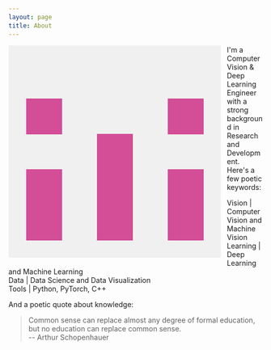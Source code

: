 ```yaml
---
layout: page
title: About
---
```


<img style="float: left; margin: 0px 12px 12px 0px;" class="profilepic" src="public/stock.png">

I'm a Computer Vision & Deep Learning Engineer with a strong background in Research and Development. 
Here's a few poetic keywords:

Vision \| Computer Vision and Machine Vision<br/>
Learning \| Deep Learning and Machine Learning<br/>
Data \| Data Science and Data Visualization<br/>
Tools \| Python, PyTorch, C++<br/>

And a poetic quote about knowledge:
> Common sense can replace almost any degree of formal education, but no education can replace common sense.<br/>
-- Arthur Schopenhauer 

<!--- Natürlicher Verstand kann fast jeden Grad von Bildung ersetzen, aber keine Bildung den natürlichen Verstand.<br/> -->
